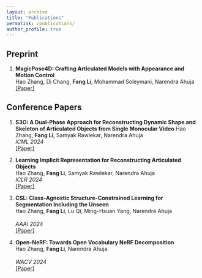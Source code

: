 ```yaml
---
layout: archive
title: "Publications"
permalink: /publications/
author_profile: true
---
```


## Preprint
1.  <b>MagicPose4D: Crafting Articulated Models with Appearance and Motion Control</b> <br>
    Hao Zhang, Di Chang, <b>Fang Li</b>, Mohammad Soleymani, Narendra Ahuja 
    <br>[[Paper]](https://arxiv.org/abs/2405.14017v1)

    
## Conference Papers
1.  <b>S3O: A Dual-Phase Approach for Reconstructing Dynamic Shape and Skeleton of Articulated Objects from Single Monocular Video</b> <be>
    Hao Zhang, <b>Fang Li</b>, Samyak Rawlekar, Narendra Ahuja 
    <br><i>ICML 2024</i>
    <br>[[Paper]](https://arxiv.org/abs/2405.12607)

1.  <b>Learning Implicit Representation for Reconstructing Articulated Objects</b> <br>
    Hao Zhang, <b>Fang Li</b>, Samyak Rawlekar, Narendra Ahuja 
    <br><i>ICLR 2024</i>
    <br>[[Paper]](https://arxiv.org/abs/2401.08809) 
    
1.  <b>CSL: Class-Agnostic Structure-Constrained Learning for Segmentation Including the Unseen</b> <br>
    Hao Zhang, <b>Fang Li</b>, Lu Qi, Ming-Hsuan Yang, Narendra Ahuja  
    <br><i>AAAI 2024</i>
    <br>[[Paper]](https://arxiv.org/abs/2312.05538)

1.  <b>Open-NeRF: Towards Open Vocabulary NeRF Decomposition</b> <br>
    Hao Zhang, <b>Fang Li</b>, Narendra Ahuja  
    <br><i>WACV 2024</i>
    <br>[[Paper]](https://arxiv.org/abs/2310.16383)








